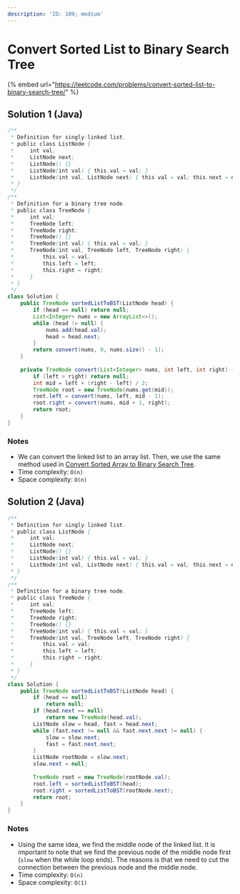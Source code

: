 ```yaml
---
description: 'ID: 109; medium'
---
```


# Convert Sorted List to Binary Search Tree

{% embed url="https://leetcode.com/problems/convert-sorted-list-to-binary-search-tree/" %}

## Solution 1 \(Java\)

```java
/**
 * Definition for singly-linked list.
 * public class ListNode {
 *     int val;
 *     ListNode next;
 *     ListNode() {}
 *     ListNode(int val) { this.val = val; }
 *     ListNode(int val, ListNode next) { this.val = val; this.next = next; }
 * }
 */
/**
 * Definition for a binary tree node.
 * public class TreeNode {
 *     int val;
 *     TreeNode left;
 *     TreeNode right;
 *     TreeNode() {}
 *     TreeNode(int val) { this.val = val; }
 *     TreeNode(int val, TreeNode left, TreeNode right) {
 *         this.val = val;
 *         this.left = left;
 *         this.right = right;
 *     }
 * }
 */
class Solution {
    public TreeNode sortedListToBST(ListNode head) {
        if (head == null) return null;
        List<Integer> nums = new ArrayList<>();
        while (head != null) {
            nums.add(head.val);
            head = head.next;
        }
        return convert(nums, 0, nums.size() - 1);
    }
    
    private TreeNode convert(List<Integer> nums, int left, int right) {
        if (left > right) return null;
        int mid = left + (right - left) / 2;
        TreeNode root = new TreeNode(nums.get(mid));
        root.left = convert(nums, left, mid - 1);
        root.right = convert(nums, mid + 1, right);
        return root;
    }
}
```

### Notes

* We can convert the linked list to an array list. Then, we use the same method used in [Convert Sorted Array to Binary Search Tree](convert-sorted-array-to-binary-search-tree.md).
* Time complexity: `O(n)`
* Space complexity: `O(n)`

## Solution 2 \(Java\)

```java
/**
 * Definition for singly-linked list.
 * public class ListNode {
 *     int val;
 *     ListNode next;
 *     ListNode() {}
 *     ListNode(int val) { this.val = val; }
 *     ListNode(int val, ListNode next) { this.val = val; this.next = next; }
 * }
 */
/**
 * Definition for a binary tree node.
 * public class TreeNode {
 *     int val;
 *     TreeNode left;
 *     TreeNode right;
 *     TreeNode() {}
 *     TreeNode(int val) { this.val = val; }
 *     TreeNode(int val, TreeNode left, TreeNode right) {
 *         this.val = val;
 *         this.left = left;
 *         this.right = right;
 *     }
 * }
 */
class Solution {
    public TreeNode sortedListToBST(ListNode head) {
        if (head == null) 
            return null;
        if (head.next == null) 
            return new TreeNode(head.val);
        ListNode slow = head, fast = head.next;
        while (fast.next != null && fast.next.next != null) {
            slow = slow.next;
            fast = fast.next.next;
        }
        ListNode rootNode = slow.next;
        slow.next = null;
        
        TreeNode root = new TreeNode(rootNode.val);
        root.left = sortedListToBST(head);
        root.right = sortedListToBST(rootNode.next);
        return root;
    }
}
```

### Notes

* Using the same idea, we find the middle node of the linked list. It is important to note that we find the previous node of the middle node first \(`slow` when the while loop ends\). The reasons is that we need to cut the connection between the previous node and the middle node.
* Time complexity: `O(n)`
* Space complexity: `O(1)`

